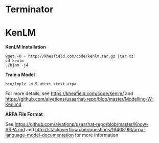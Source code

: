 Terminator
==========




KenLM
====

**KenLM Installation**

```
wget -O - http://kheafield.com/code/kenlm.tar.gz |tar xz 
cd kenlm
./bjam -j4
```

**Train a Model**

```
bin/lmplz -o 5 <text >text.arpa
```

For more details, see https://kheafield.com/code/kenlm/ and https://github.com/alvations/usaarhat-repo/blob/master/Modelling-W-Ken.md

**ARPA File Format**

See https://github.com/alvations/usaarhat-repo/blob/master/Know-ARPA.md and http://stackoverflow.com/questions/16408163/arpa-language-model-documentation for more information
